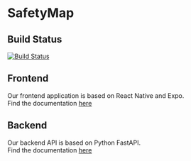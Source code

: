 # SafetyMap

## Build Status
[![Build Status](https://dev.azure.com/SwiftAI/Safety%20Map/_apis/build/status/akihiro-inui.SafetyMap?branchName=main)](https://dev.azure.com/SwiftAI/Safety%20Map/_build/latest?definitionId=2&branchName=main)

## Frontend
Our frontend application is based on React Native and Expo.  
Find the documentation [here](frontend/README.md)

## Backend
Our backend API is based on Python FastAPI.  
Find the documentation [here](backend/README.md)